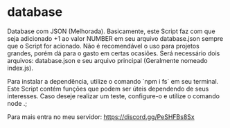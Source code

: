 # database
Database com JSON (Melhorada).
Basicamente, este Script faz com que seja adicionado +1 ao valor NUMBER em seu arquivo database.json sempre que o Script for acionado. Não é recomendável o uso para projetos grandes, porém dá para o gasto em certas ocasiões.
Será necessário dois arquivos: database.json e seu arquivo principal (Geralmente nomeado index.js).

Para instalar a dependência, utilize o  comando `npm i fs´ em seu terminal.
Este Script contém funções que podem ser úteis dependendo de seus interesses. Caso deseje realizar um teste, configure-o e utilize o comando node .;


Para mais entra no meu servidor: https://discord.gg/PeSHFBs8Sx
